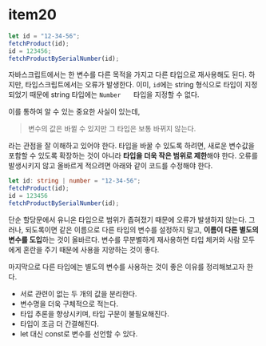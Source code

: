 # item20 

```ts
let id = "12-34-56";
fetchProduct(id);
id = 123456;
fetchProductBySerialNumber(id);
```
자바스크립트에서는 한 변수를 다른 목적을 가지고 다른 타입으로 재사용해도 된다.
하지만, 타입스크립트에서는 오류가 발생한다. 이미, `id`에는 string 형식으로 타입이 지정되었기 때문에 string 타입에는 `Number	` 타입을 지정할 수 없다.

이를 통하여 알 수 있는 중요한 사실이 있는데,
> 변수의 값은 바뀔 수 있지만 그 타입은 보통 바뀌지 않는다.

라는 관점을 잘 이해하고 있어야 한다. 타입을 바꿀 수 있도록 하려면, 새로운 변수값을 포함할 수 있도록 확장하는 것이 아니라 **타입을 더욱 작은 범위로 제한**해야 한다.
오류를 발생시키지 않고 올바르게 적으려면 아래와 같이 코드를 수정해야 한다.
```ts
let id: string | number = "12-34-56";
fetchProduct(id);
id = 123456
fetchProductBySerialNumber(id);
```
단순 할당문에서 유니온 타입으로 범위가 좁혀졌기 때문에 오류가 발생하지 않는다. 그러나, 되도록이면 같은 이름으로 다른 타입의 변수를 설정하지 말고, **이름이 다른 별도의 변수를 도입**하는 것이 올바르다.
변수를 무분별하게 재사용하면 타입 체커와 사람 모두에게 혼란을 주기 때문에 사용을 지양하는 것이 좋다.

마지막으로 다른 타입에는 별도의 변수를 사용하는 것이 좋은 이유를 정리해보고자 한다.
- 서로 관련이 없는 두 개의 값을 분리한다.
- 변수명을 더욱 구체적으로 적는다.
- 타입 추론을 향상시키며, 타입 구문이 불필요해진다.
- 타입이 조금 더 간결해진다.
- let 대신 const로 변수를 선언할 수 있다.

